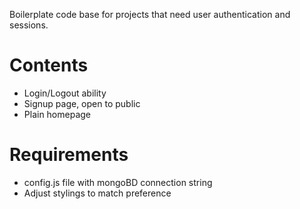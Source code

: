 Boilerplate code base for projects that need user authentication and sessions.

Contents
=====
- Login/Logout ability
- Signup page, open to public
- Plain homepage

Requirements
=====
- config.js file with mongoBD connection string
- Adjust stylings to match preference